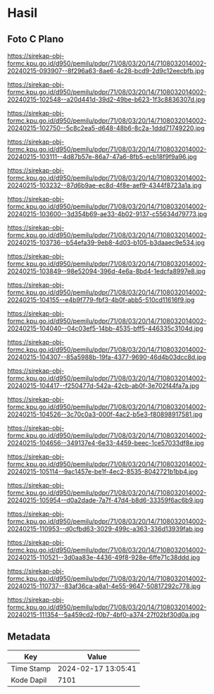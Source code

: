 # Hasil

## Foto C Plano

https://sirekap-obj-formc.kpu.go.id/d950/pemilu/pdpr/71/08/03/20/14/7108032014002-20240215-093907--8f296a63-8ae6-4c28-bcd9-2d9c12eecbfb.jpg

https://sirekap-obj-formc.kpu.go.id/d950/pemilu/pdpr/71/08/03/20/14/7108032014002-20240215-102548--a20d441d-39d2-49be-b623-1f3c8836307d.jpg

https://sirekap-obj-formc.kpu.go.id/d950/pemilu/pdpr/71/08/03/20/14/7108032014002-20240215-102750--5c8c2ea5-d648-48b6-8c2a-1ddd71749220.jpg

https://sirekap-obj-formc.kpu.go.id/d950/pemilu/pdpr/71/08/03/20/14/7108032014002-20240215-103111--4d87b57e-86a7-47a6-8fb5-ecb18f9f9a96.jpg

https://sirekap-obj-formc.kpu.go.id/d950/pemilu/pdpr/71/08/03/20/14/7108032014002-20240215-103232--87d6b9ae-ec8d-4f8e-aef9-4344f8723a1a.jpg

https://sirekap-obj-formc.kpu.go.id/d950/pemilu/pdpr/71/08/03/20/14/7108032014002-20240215-103600--3d354b69-ae33-4b02-9137-c55634d79773.jpg

https://sirekap-obj-formc.kpu.go.id/d950/pemilu/pdpr/71/08/03/20/14/7108032014002-20240215-103736--b54efa39-9eb8-4d03-b105-b3daaec9e534.jpg

https://sirekap-obj-formc.kpu.go.id/d950/pemilu/pdpr/71/08/03/20/14/7108032014002-20240215-103849--98e52094-396d-4e6a-8bd4-1edcfa8997e8.jpg

https://sirekap-obj-formc.kpu.go.id/d950/pemilu/pdpr/71/08/03/20/14/7108032014002-20240215-104155--e4b9f779-fbf3-4b0f-abb5-510cd11616f9.jpg

https://sirekap-obj-formc.kpu.go.id/d950/pemilu/pdpr/71/08/03/20/14/7108032014002-20240215-104040--04c03ef5-14bb-4535-bff5-446335c3104d.jpg

https://sirekap-obj-formc.kpu.go.id/d950/pemilu/pdpr/71/08/03/20/14/7108032014002-20240215-104307--85a5988b-19fa-4377-9690-46d4b03dcc8d.jpg

https://sirekap-obj-formc.kpu.go.id/d950/pemilu/pdpr/71/08/03/20/14/7108032014002-20240215-104417--f250477d-542a-42cb-ab0f-3e702f44fa7a.jpg

https://sirekap-obj-formc.kpu.go.id/d950/pemilu/pdpr/71/08/03/20/14/7108032014002-20240215-104526--3c70c0a3-000f-4ac2-b5e3-f80898917581.jpg

https://sirekap-obj-formc.kpu.go.id/d950/pemilu/pdpr/71/08/03/20/14/7108032014002-20240215-104656--349137e4-6e33-4459-beec-1ce57033df8e.jpg

https://sirekap-obj-formc.kpu.go.id/d950/pemilu/pdpr/71/08/03/20/14/7108032014002-20240215-105114--9ac1457e-be1f-4ec2-8535-8042721b1bb4.jpg

https://sirekap-obj-formc.kpu.go.id/d950/pemilu/pdpr/71/08/03/20/14/7108032014002-20240215-105954--d0a2dade-7a7f-47d4-b8d6-33359f6ac6b9.jpg

https://sirekap-obj-formc.kpu.go.id/d950/pemilu/pdpr/71/08/03/20/14/7108032014002-20240215-110953--d0cfbd63-3029-499c-a363-336d13939fab.jpg

https://sirekap-obj-formc.kpu.go.id/d950/pemilu/pdpr/71/08/03/20/14/7108032014002-20240215-110521--3d0aa83e-4436-49f8-928e-6ffe71c38ddd.jpg

https://sirekap-obj-formc.kpu.go.id/d950/pemilu/pdpr/71/08/03/20/14/7108032014002-20240215-110737--83af36ca-a8a1-4e55-9647-50817292c778.jpg

https://sirekap-obj-formc.kpu.go.id/d950/pemilu/pdpr/71/08/03/20/14/7108032014002-20240215-111354--5a459cd2-f0b7-4bf0-a374-27f02bf30d0a.jpg


## Metadata

| Key        | Value               |
| ---------- | ------------------- |
| Time Stamp | 2024-02-17 13:05:41 |
| Kode Dapil | 7101                |



